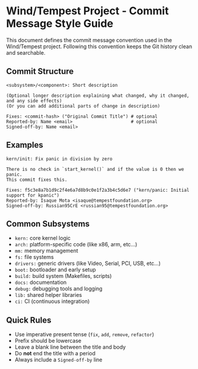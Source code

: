 # Wind/Tempest Project - Commit Message Style Guide

This document defines the commit message convention used in the Wind/Tempest project.  Following this convention keeps the Git history clean and searchable.

## Commit Structure

```
<subsystem>/<component>: Short description

(Optional longer description explaining what changed, why it changed, and any side effects)
(Or you can add additional parts of change in description)

Fixes: <commit-hash> ("Original Commit Title") # optional
Reported-by: Name <email>                      # optional
Signed-off-by: Name <email>
```

## Examples

```
kern/init: Fix panic in division by zero

There is no check in `start_kernel()` and if the value is 0 then we panic.
This commit fixes this.

Fixes: f5c3e8a7b1d9c2f4e6a7d8b9c0e1f2a3b4c5d6e7 ("kern/panic: Initial support for kpanic")
Reported-by: Isaque Mota <isaque@tempestfoundation.org>
Signed-off-by: Russian95CrE <russian95@tempestfoundation.org>
```

## Common Subsystems

- `kern:` core kernel logic
- `arch:` platform-specific code (like x86, arm, etc...)
- `mm:` memory management
- `fs:` file systems
- `drivers:` generic drivers (like Video, Serial, PCI, USB, etc...)
- `boot:` bootloader and early setup
- `build:` build system (Makefiles, scripts)
- `docs:` documentation
- `debug:` debugging tools and logging
- `lib:` shared helper libraries
- `ci:` CI (continuous integration)

## Quick Rules

- Use imperative present tense (`fix`, `add`, `remove`, `refactor`)
- Prefix should be lowercase
- Leave a blank line between the title and body
- Do **not** end the title with a period
- Always include a `Signed-off-by` line
